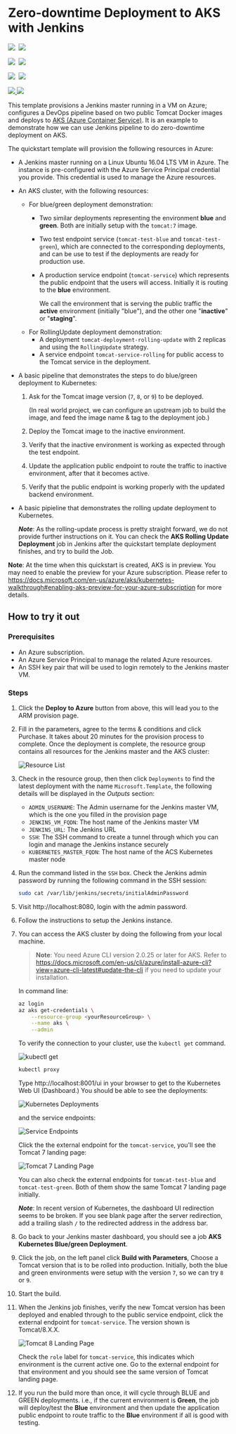 # Zero-downtime Deployment to AKS with Jenkins

<IMG SRC="https://azbotstorage.blob.core.windows.net/badges/301-jenkins-aks-zero-downtime-deployment/PublicLastTestDate.svg" />&nbsp;
<IMG SRC="https://azbotstorage.blob.core.windows.net/badges/301-jenkins-aks-zero-downtime-deployment/PublicDeployment.svg" />&nbsp;

<IMG SRC="https://azbotstorage.blob.core.windows.net/badges/301-jenkins-aks-zero-downtime-deployment/FairfaxLastTestDate.svg" />&nbsp;
<IMG SRC="https://azbotstorage.blob.core.windows.net/badges/301-jenkins-aks-zero-downtime-deployment/FairfaxDeployment.svg" />&nbsp;

<IMG SRC="https://azbotstorage.blob.core.windows.net/badges/301-jenkins-aks-zero-downtime-deployment/BestPracticeResult.svg" />&nbsp;
<IMG SRC="https://azbotstorage.blob.core.windows.net/badges/301-jenkins-aks-zero-downtime-deployment/CredScanResult.svg" />&nbsp;

<a href="https://portal.azure.com/#create/Microsoft.Template/uri/https%3A%2F%2Fraw.githubusercontent.com%2FAzure%2Fazure-quickstart-templates%2Fmaster%2F301-jenkins-aks-zero-downtime-deployment%2Fazuredeploy.json" target="_blank">
    <img src="http://azuredeploy.net/deploybutton.png"/>
</a>
<a href="http://armviz.io/#/?load=https%3A%2F%2Fraw.githubusercontent.com%2FAzure%2Fazure-quickstart-templates%2Fmaster%2F301-jenkins-aks-zero-downtime-deployment%2Fazuredeploy.json" target="_blank">
    <img src="http://armviz.io/visualizebutton.png"/>
</a>

This template provisions a Jenkins master running in a VM on Azure; configures a DevOps pipeline based on
two public Tomcat Docker images and deploys to [AKS (Azure Container Service)](https://azure.microsoft.com/en-us/services/container-service/).
It is an example to demonstrate how we can use Jenkins pipeline to do zero-downtime deployment on AKS.

The quickstart template will provision the following resources in Azure:

* A Jenkins master running on a Linux Ubuntu 16.04 LTS VM in Azure. The instance is pre-configured with
   the Azure Service Principal credential you provide. This credential is used to manage the Azure resources.
* An AKS cluster, with the following resources:
   * For blue/green deployment demonstration:
      * Two similar deployments representing the environment **blue** and **green**. Both are initially setup with the 
         `tomcat:7` image.
      * Two test endpoint service (`tomcat-test-blue` and `tomcat-test-green`), which are connected to the corresponding
         deployments, and can be use to test if the deployments are ready for production use.
      * A production service endpoint (`tomcat-service`) which represents the public endpoint that the users will access.
         Initially it is routing to the **blue** environment.

         We call the environment that is serving the public traffic the **active** environment (initially "blue"), and
         the other one "**inactive**" or "**staging**".
   * For RollingUpdate deployment demonstration:
      * A deployment `tomcat-deployment-rolling-update` with 2 replicas and using the `RollingUpdate` strategy.
      * A service endpoint `tomcat-service-rolling` for public access to the Tomcat service in the deployment.
* A basic pipeline that demonstrates the steps to do blue/green deployment to Kubernetes:
   1. Ask for the Tomcat image version (`7`, `8`, or `9`) to be deployed.

      (In real world project, we can configure an upstream job to build the image, and feed the image name & tag to the
      deployment job.)

   1. Deploy the Tomcat image to the inactive environment.
   1. Verify that the inactive environment is working as expected through the test endpoint.
   1. Update the application public endpoint to route the traffic to inactive environment, after that it becomes active.
   1. Verify that the public endpoint is working properly with the updated backend environment.
* A basic pipieline that demonstrates the rolling update deployment to Kubernetes.

   ***Note***: As the rolling-update process is pretty straight forward, we do not provide further instructions on it.
   You can check the **AKS Rolling Update Deployment** job in Jenkins after the quickstart template deployment finishes,
   and try to build the Job.

**Note**: At the time when this quickstart is created, AKS is in preview. You may need to enable the preview
for your Azure subscription. Please refer to https://docs.microsoft.com/en-us/azure/aks/kubernetes-walkthrough#enabling-aks-preview-for-your-azure-subscription
for more details.

## How to try it out

### Prerequisites

* An Azure subscription.
* An Azure Service Principal to manage the related Azure resources.
* An SSH key pair that will be used to login remotely to the Jenkins master VM.

### Steps

1. Click the **Deploy to Azure** button from above, this will lead you to the ARM provision page.
1. Fill in the parameters, agree to the terms & conditions and click Purchase. It takes about 20 minutes
   for the provision process to complete. Once the deployment is complete, the resource group contains
   all resources for the Jenkins master and the AKS cluster:

   ![Resource List](images/resource-list.png)

1. Check in the resource group, then then click `Deployments` to find the latest deployment with the name
   `Microsoft.Template`, the following details will be displayed in the *Outputs* section:
   * `ADMIN_USERNAME`: The Admin username for the Jenkins master VM, which is the one you filled in the provision page
   * `JENKINS_VM_FQDN`: The host name of the Jenkins master VM
   * `JENKINS_URL`: The Jenkins URL
   * `SSH`: The SSH command to create a tunnel through which you can login and manage the Jenkins instance
      securely
   * `KUBERNETES_MASTER_FQDN`: The host name of the ACS Kubernetes master node
1. Run the command listed in the `SSH` box. Check the Jenkins admin password by running the following command
   in the SSH session:

   ```sh
   sudo cat /var/lib/jenkins/secrets/initialAdminPassword
   ```

1. Visit http://localhost:8080, login with the admin password.
1. Follow the instructions to setup the Jenkins instance.
1. You can access the AKS cluster by doing the following from your local machine.

   > **Note**: 	You need Azure CLI version 2.0.25 or later for AKS.
   > Refer to https://docs.microsoft.com/en-us/cli/azure/install-azure-cli?view=azure-cli-latest#update-the-cli 
   > if you need to update your installation.

   In command line:

   ```sh
   az login
   az aks get-credentials \
       --resource-group <yourResourceGroup> \
       --name aks \
       --admin
   ```

   To verify the connection to your cluster, use the `kubectl get` command.

   ![kubectl get](images/kubectl-get.png)

   ```sh
   kubectl proxy
   ```

   Type http://localhost:8001/ui in your browser to get to the Kubernetes Web UI (Dashboard.) You should be able
   to see the deployments:

   ![Kubernetes Deployments](images/kubernetes-deployments.png)

   and the service endpoints:

   ![Service Endpoints](images/k8s-tomcat-service.png)

   Click the the external endpoint for the `tomcat-service`, you'll see the Tomcat 7 landing page:

   ![Tomcat 7 Landing Page](images/tomcat-7.png)

   You can also check the external endpoints for `tomcat-test-blue` and `tomcat-test-green`. Both of them show
   the same Tomcat 7 landing page initially.

   ***Note***: In recent version of Kubernetes, the dashboard UI redirection seems to be broken. If you see
   blank page after the server redirection, add a trailing slash `/` to the redirected address in the
   address bar.

1. Go back to your Jenkins master dashboard, you should see a job **AKS Kubernetes Blue/green Deployment**.
1. Click the job, on the left panel click **Build with Parameters**, Choose a Tomcat version that is to be rolled
   into production. Initially, both the blue and green environments were setup with the version `7`,
   so we can try `8` or `9`.
1. Start the build.
1. When the Jenkins job finishes, verify the new Tomcat version has been deployed and enabled through to the public
   service endpoint, click the external endpoint for `tomcat-service`. The version shown is Tomcat/8.X.X.

   ![Tomcat 8 Landing Page](images/tomcat-8.png)

   Check the `role` label for `tomcat-service`, this indicates which environment is the current active one. 
   Go to the external endpoint for that environment and you should see the same version of Tomcat landing page.

1. If you run the build more than once, it will cycle through BLUE and GREEN deployments. i.e., if the current
   environment is **Green**, the job will deploy/test the **Blue** environment and then update the application
   public endpoint to route traffic to the **Blue** environment if all is good with testing.
